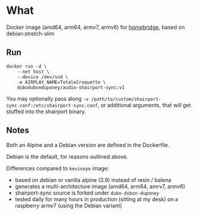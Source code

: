 # What

Docker image (amd64, arm64, armv7, armv6) for [homebridge](https://github.com/nfarina/homebridge), based on debian:stretch-slim

## Run

```
docker run -d \
    --net host \
    --device /dev/snd \
    -e AIRPLAY_NAME=TotaleCroquette \
    dubodubonduponey/audio-shairport-sync:v1
```

You may optionally pass along `-v /path/to/custom/shairport-sync.conf:/etc/shairport-sync.conf`,
or additional arguments, that will get stuffed into the shairport binary.

## Notes

Both an Alpine and a Debian version are defined in the Dockerfile.

Debian is the default, for reasons outlined above.

Differences compared to `kevineye` image:

 * based on debian or vanilla alpine (3.9) instead of resin / balena
 * generates a multi-architecture image (amd64, arm64, amrv7, armv6)
 * shairport-sync source is forked under `dubo-dubon-duponey`
 * tested daily for many hours in production (sitting at my desk) on a raspberry armv7 (using the Debian variant)

